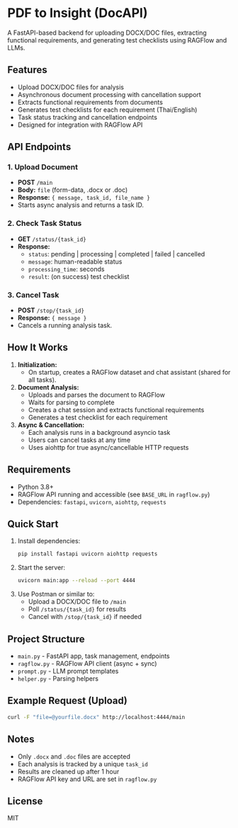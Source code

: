 # PDF to Insight (DocAPI)

A FastAPI-based backend for uploading DOCX/DOC files, extracting functional requirements, and generating test checklists using RAGFlow and LLMs.

## Features
- Upload DOCX/DOC files for analysis
- Asynchronous document processing with cancellation support
- Extracts functional requirements from documents
- Generates test checklists for each requirement (Thai/English)
- Task status tracking and cancellation endpoints
- Designed for integration with RAGFlow API

## API Endpoints

### 1. Upload Document
- **POST** `/main`
- **Body:** `file` (form-data, .docx or .doc)
- **Response:** `{ message, task_id, file_name }`
- Starts async analysis and returns a task ID.

### 2. Check Task Status
- **GET** `/status/{task_id}`
- **Response:**
  - `status`: pending | processing | completed | failed | cancelled
  - `message`: human-readable status
  - `processing_time`: seconds
  - `result`: (on success) test checklist

### 3. Cancel Task
- **POST** `/stop/{task_id}`
- **Response:** `{ message }`
- Cancels a running analysis task.

## How It Works
1. **Initialization:**
   - On startup, creates a RAGFlow dataset and chat assistant (shared for all tasks).
2. **Document Analysis:**
   - Uploads and parses the document to RAGFlow
   - Waits for parsing to complete
   - Creates a chat session and extracts functional requirements
   - Generates a test checklist for each requirement
3. **Async & Cancellation:**
   - Each analysis runs in a background asyncio task
   - Users can cancel tasks at any time
   - Uses aiohttp for true async/cancellable HTTP requests

## Requirements
- Python 3.8+
- RAGFlow API running and accessible (see `BASE_URL` in `ragflow.py`)
- Dependencies: `fastapi`, `uvicorn`, `aiohttp`, `requests`

## Quick Start
1. Install dependencies:
   ```sh
   pip install fastapi uvicorn aiohttp requests
   ```
2. Start the server:
   ```sh
   uvicorn main:app --reload --port 4444
   ```
3. Use Postman or similar to:
   - Upload a DOCX/DOC file to `/main`
   - Poll `/status/{task_id}` for results
   - Cancel with `/stop/{task_id}` if needed

## Project Structure
- `main.py` - FastAPI app, task management, endpoints
- `ragflow.py` - RAGFlow API client (async + sync)
- `prompt.py` - LLM prompt templates
- `helper.py` - Parsing helpers

## Example Request (Upload)
```sh
curl -F "file=@yourfile.docx" http://localhost:4444/main
```

## Notes
- Only `.docx` and `.doc` files are accepted
- Each analysis is tracked by a unique `task_id`
- Results are cleaned up after 1 hour
- RAGFlow API key and URL are set in `ragflow.py`

## License
MIT

